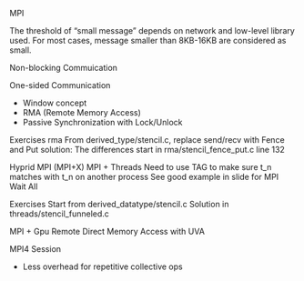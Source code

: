MPI

The threshold of “small message” depends on network and low-level library used. For most cases, message smaller than 8KB-16KB are considered as small.


Non-blocking Commuication


One-sided Communication
- Window concept
- RMA (Remote Memory Access)
- Passive Synchronization with Lock/Unlock

Exercises 
rma
From derived_type/stencil.c, replace send/recv with Fence and Put
solution:
The differences start in rma/stencil_fence_put.c line 132


Hyprid MPI (MPI+X)
MPI + Threads
Need to use TAG to make sure t_n matches with t_n on another process
See good example in slide for MPI Wait All

Exercises
Start from derived_datatype/stencil.c
Solution in threads/stencil_funneled.c

MPI + Gpu
Remote Direct Memory Access with UVA


MPI4
Session
- Less overhead for repetitive collective ops


